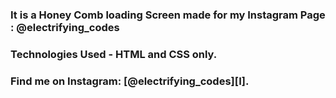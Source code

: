 ### It is a Honey Comb loading Screen made for my Instagram Page : @electrifying_codes

### Technologies Used - HTML and CSS only.

### Find me on Instagram: [@electrifying_codes][I].

[instagram]: https://www.instagram.com/electrifying_codes